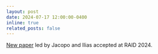 ```yaml
---
layout: post
date: 2024-07-17 12:00:00-0400
inline: true
related_posts: false
---
```


[New paper](/publications/) led by Jacopo and Ilias accepted at RAID 2024. 